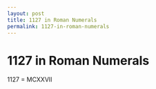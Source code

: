 ```yaml
---
layout: post
title: 1127 in Roman Numerals
permalink: 1127-in-roman-numerals
---
```


# 1127 in Roman Numerals

1127 = MCXXVII
